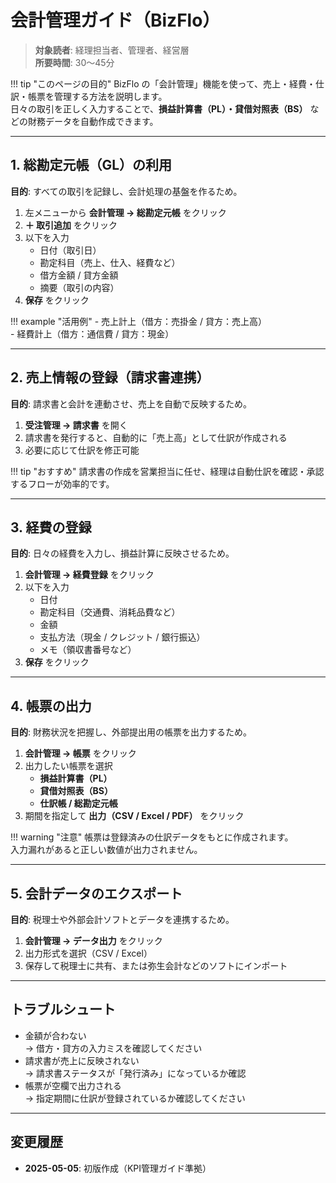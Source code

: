 # 会計管理ガイド（BizFlo）

> **対象読者**: 経理担当者、管理者、経営層  
> **所要時間**: 30〜45分

!!! tip "このページの目的"
    BizFlo の「会計管理」機能を使って、売上・経費・仕訳・帳票を管理する方法を説明します。  
    日々の取引を正しく入力することで、**損益計算書（PL）・貸借対照表（BS）** などの財務データを自動作成できます。  

---

## 1. 総勘定元帳（GL）の利用

**目的**: すべての取引を記録し、会計処理の基盤を作るため。  

1. 左メニューから **会計管理 → 総勘定元帳** をクリック  
2. **＋ 取引追加** をクリック  
3. 以下を入力  
   - 日付（取引日）  
   - 勘定科目（売上、仕入、経費など）  
   - 借方金額 / 貸方金額  
   - 摘要（取引の内容）  
4. **保存** をクリック  

!!! example "活用例"
    - 売上計上（借方：売掛金 / 貸方：売上高）  
    - 経費計上（借方：通信費 / 貸方：現金）  

---

## 2. 売上情報の登録（請求書連携）

**目的**: 請求書と会計を連動させ、売上を自動で反映するため。  

1. **受注管理 → 請求書** を開く  
2. 請求書を発行すると、自動的に「売上高」として仕訳が作成される  
3. 必要に応じて仕訳を修正可能  

!!! tip "おすすめ"
    請求書の作成を営業担当に任せ、経理は自動仕訳を確認・承認するフローが効率的です。  

---

## 3. 経費の登録

**目的**: 日々の経費を入力し、損益計算に反映させるため。  

1. **会計管理 → 経費登録** をクリック  
2. 以下を入力  
   - 日付  
   - 勘定科目（交通費、消耗品費など）  
   - 金額  
   - 支払方法（現金 / クレジット / 銀行振込）  
   - メモ（領収書番号など）  
3. **保存** をクリック  

---

## 4. 帳票の出力

**目的**: 財務状況を把握し、外部提出用の帳票を出力するため。  

1. **会計管理 → 帳票** をクリック  
2. 出力したい帳票を選択  
   - **損益計算書（PL）**  
   - **貸借対照表（BS）**  
   - **仕訳帳 / 総勘定元帳**  
3. 期間を指定して **出力（CSV / Excel / PDF）** をクリック  

!!! warning "注意"
    帳票は登録済みの仕訳データをもとに作成されます。  
    入力漏れがあると正しい数値が出力されません。  

---

## 5. 会計データのエクスポート

**目的**: 税理士や外部会計ソフトとデータを連携するため。  

1. **会計管理 → データ出力** をクリック  
2. 出力形式を選択（CSV / Excel）  
3. 保存して税理士に共有、または弥生会計などのソフトにインポート  

---

## トラブルシュート

- 金額が合わない  
  → 借方・貸方の入力ミスを確認してください  
- 請求書が売上に反映されない  
  → 請求書ステータスが「発行済み」になっているか確認  
- 帳票が空欄で出力される  
  → 指定期間に仕訳が登録されているか確認してください  

---

## 変更履歴
- **2025-05-05**: 初版作成（KPI管理ガイド準拠）
